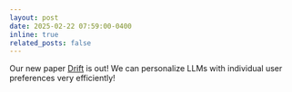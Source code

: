 ```yaml
---
layout: post
date: 2025-02-22 07:59:00-0400
inline: true
related_posts: false
---
```


Our new paper [Drift](https://arxiv.org/abs/2502.14289) is out! We can personalize LLMs with individual user preferences very efficiently!
